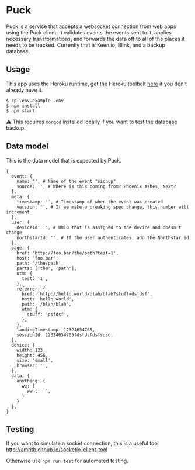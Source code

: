 # Puck

Puck is a service that accepts a websocket connection from web apps using the Puck client. It validates events the events sent to it, applies necessary transformations, and forwards the data off to all of the places it needs to be tracked. Currently that is Keen.io, Blink, and a backup database.

## Usage

This app uses the Heroku runtime, get the Heroku toolbelt [here](https://devcenter.heroku.com/articles/heroku-cli#macos) if you don't already have it.

```
$ cp .env.example .env
$ npm install
$ npm start
```

:warning: This requires `mongod` installed locally if you want to test the database backup.

## Data model

This is the data model that is expected by Puck.

```
{
  event: {
    name: '', # Name of the event "signup"
    source: '', # Where is this coming from? Phoenix Ashes, Next?
  },
  meta: {
    timestamp: '', # Timestamp of when the event was created
    version: '', # If we make a breaking spec change, this number will increment
  },
  user: {
    deviceId: '', # UUID that is assigned to the device and doesn't change
    northstarId: '', # If the user authenticates, add the Northstar id
  },
  page: {
    href: 'http://foo.bar/the/path?test=1',
    host: 'foo.bar',
    path: '/the/path',
    parts: ['the', 'path'],
    utm: {
      test: '1',
    },
    referrer: {
      href: 'http://hello.world/blah/blah?stuff=dsfdsf',
      host: 'hello.world',
      path: '/blah/blah',
      utm: {
        stuff: 'dsfdsf',
      },
    },
    landingTimestamp: 12324654765,
    sessionId: 12324654765fdsfdsfdsfsdsd,
  },
  device: {
    width: 123,
    height: 456,
    size: 'small',
    browser: '',
  },
  data: {
    anything: {
      we: {
        want: '',
      }
    }
  },
}
```

## Testing

If you want to simulate a socket connection, this is a useful tool
http://amritb.github.io/socketio-client-tool

Otherwise use `npm run test` for automated testing.
